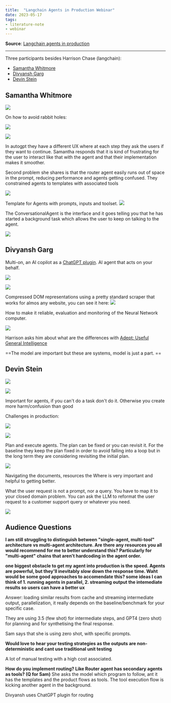 ```yaml
---
title:  "Langchain Agents in Production Webinar"
date: 2023-05-17
tags: 
- literature-note 
- webinar
---
```



**Source**: [Langchain agents in production](https://www.crowdcast.io/c/yvg1edg8fkgc)
***

Three participants besides Harrison Chase (langchain):
- [Samantha Whitmore](https://twitter.com/sjwhitmore) 
- [Divyansh Garg](https://twitter.com/DivGarg9)
- [Devin Stein](https://github.com/devstein)


## Samantha Whitmore


![](literature-notes/Podcasts/attachments/Pasted%20image%2020230510222806.png)

On how to avoid rabbit holes: 

![](literature-notes/Podcasts/attachments/Pasted%20image%2020230510222835.png)

![](literature-notes/Podcasts/attachments/Pasted%20image%2020230511095726.png)

In autogpt they have a different UX where at each step they ask the users if they want to continue. Samantha responds that it is kind of frustrating for the user to interact like that with the agent and that their implementation makes it smoother. 

Second problem she shares is that the router agent easily runs out of space in the prompt, reducing performance and agents getting confused. They constrained agents to templates with associated tools

![](literature-notes/Podcasts/attachments/Pasted%20image%2020230511100455.png)

Template for Agents with prompts, inputs and toolset. 
![](literature-notes/Podcasts/attachments/Pasted%20image%2020230517124620.png)

The ConversationalAgent is the interface and it goes telling you that he has started a background task which allows the user to keep on talking to the agent. 

![](literature-notes/Podcasts/attachments/Pasted%20image%2020230517124726.png)


## Divyansh Garg

Multi-on, an AI copilot as a [ChatGPT plugin](https://twitter.com/DivGarg9/status/1648394059483054081?s=20). AI agent that acts on your behalf. 

![](literature-notes/Podcasts/attachments/Pasted%20image%2020230517125112.png)

![](literature-notes/Podcasts/attachments/Pasted%20image%2020230517125303.png)

Compressed DOM representations using a pretty standard scraper that works for almos any website, you can see it here:
![](literature-notes/Podcasts/attachments/Pasted%20image%2020230517130118.png)

How to make it reliable, evaluation and monitoring of the Neural Network computer.

![](literature-notes/Podcasts/attachments/Pasted%20image%2020230517133107.png)

Harrison asks him about what are the differences with [Adept: Useful General Intelligence](https://www.adept.ai/)

==The model are important but these are systems, model is just a part. ==

## Devin Stein

![](literature-notes/Podcasts/attachments/Pasted%20image%2020230517133500.png)

![](literature-notes/Podcasts/attachments/Pasted%20image%2020230517133652.png)

Important for agents, if you can't do a task don't do it. Otherwise you create more harm/confusion than good

Challenges in production:

![](literature-notes/Podcasts/attachments/Pasted%20image%2020230517140318.png)

![](literature-notes/Podcasts/attachments/Pasted%20image%2020230517140354.png)

Plan and execute agents. The plan can be fixed or you can revisit it. For the baseline they keep the plan fixed in order to avoid falling into a loop but in the long term they are considering revisiting the initial plan. 

![](literature-notes/Podcasts/attachments/Pasted%20image%2020230517140437.png)

Navigating the documents, resources the Where is very important and helpful to getting better.

What the user request is not a prompt, nor a query. You have to map it to your closed domain problem. You can ask the LLM to reformat the user request to a customer support query or whatever you need. 

![](literature-notes/Podcasts/attachments/Pasted%20image%2020230517140858.png)


## Audience Questions

**I am still struggling to distinguish between "single-agent, multi-tool" architecture vs multi-agent architecture. Are there any resources you all would recommend for me to better understand this? Particularly for "multi-agent" chains that aren't hardcoding in the agent order.**



**one biggest obstacle to get my agent into production is the speed. Agents are powerful, but they'll inevitably slow down the response time. Waht would be some good approaches to accomendate this? some ideas I can think of 1. running agents in parallel, 2. streaming output the intemediate results so users can have a better ux**

Answer: loading similar results from cache and streaming intermediate output, parallelization, it really depends on the baseline/benchmark for your specific case. 

They are using 3.5 (few shot) for intermediate steps, and GPT4 (zero shot) for planning and for synthetising the final response.

Sam says that she is using zero shot, with specific prompts. 

**Would love to hear your testing strategies as the outputs are non-deterministic and cant use traditional unit testing**

A lot of manual testing with a high cost associated.


**How do you implement routing? Like Router agent has secondary agents as tools? (Q for Sam)**
She asks the model which program to follow, ant it has the templates and the product flows as tools. The tool execution flow is kicking another agent in the background. 

Divyansh  uses ChatGPT plugin for routing


